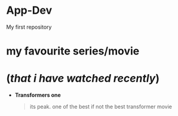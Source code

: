 # App-Dev
My first repository

# **my favourite series/movie**
# (*that i have watched recently*)

- **Transformers one**
  > its peak. one of the best if not the best transformer movie
